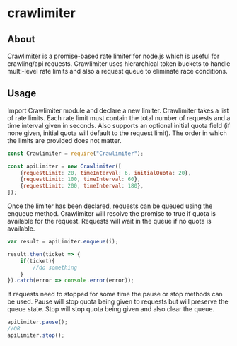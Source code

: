 # crawlimiter

## About
Crawlimiter is a promise-based rate limiter for node.js which is useful for crawling/api requests. Crawlimiter uses hierarchical token buckets to handle multi-level rate limits and also a request queue to eliminate race conditions.

## Usage
Import Crawlimiter module and declare a new limiter. Crawlimiter takes a list of rate limits. Each rate limit must contain the total number of requests and a time interval given in seconds. Also supports an optional initial quota field (if none given, initial quota will default to the request limit). The order in which the limits are provided does not matter.

```JavaScript
const Crawlimiter = require("Crawlimiter");

const apiLimiter = new Crawlimiter([
    {requestLimit: 20, timeInterval: 6, initialQuota: 20},
    {requestLimit: 100, timeInterval: 60},
    {requestLimit: 200, timeInterval: 180},
]);
```
Once the limiter has been declared, requests can be queued using the enqueue method. Crawlimiter will resolve the promise to true if quota is available for the request. Requests will wait in the queue if no quota is available.

```JavaScript
var result = apiLimiter.enqueue(i);

result.then(ticket => {
    if(ticket){
        //do something
    }
}).catch(error => console.error(error));
```

If requests need to stopped for some time the pause or stop methods can be used. Pause will stop quota being given to requests but will preserve the queue state. Stop will stop quota being given and also clear the queue.

```JavaScript
apiLimiter.pause();
//OR
apiLimiter.stop();
```
